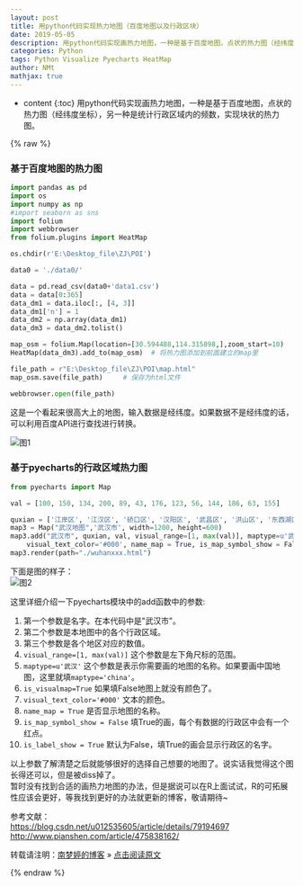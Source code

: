 ```yaml
---
layout: post
title: 用python代码实现热力地图（百度地图以及行政区块）  
date: 2019-05-05
description: 用python代码实现画热力地图，一种是基于百度地图，点状的热力图（经纬度坐标），另一种是统计行政区域内的频数，实现块状的热力图。  
categories: Python
tags: Python Visualize Pyecharts HeatMap
author: NMt
mathjax: true
---
```


* content
{:toc}
用python代码实现画热力地图，一种是基于百度地图，点状的热力图（经纬度坐标），另一种是统计行政区域内的频数，实现块状的热力图。  

<div style='display: none'>
@@@@
</div>




{% raw %}
### 基于百度地图的热力图  

```python
import pandas as pd
import os
import numpy as np
#import seaborn as sns
import folium
import webbrowser
from folium.plugins import HeatMap

os.chdir(r'E:\Desktop_file\ZJ\POI')

data0 = './data0/'

data = pd.read_csv(data0+'data1.csv')
data = data[0:365]
data_dm1 = data.iloc[:, [4, 3]]
data_dm1['n'] = 1
data_dm2 = np.array(data_dm1)
data_dm3 = data_dm2.tolist()

map_osm = folium.Map(location=[30.594488,114.315898,],zoom_start=10)    #绘制Map，开始缩放程度是5倍
HeatMap(data_dm3).add_to(map_osm)  # 将热力图添加到前面建立的map里

file_path = r"E:\Desktop_file\ZJ\POI\map.html"
map_osm.save(file_path)     # 保存为html文件

webbrowser.open(file_path)
```

这是一个看起来很高大上的地图，输入数据是经纬度。如果数据不是经纬度的话，可以利用百度API进行查找进行转换。  

![图1][pt_02]

### 基于pyecharts的行政区域热力图  

```python
from pyecharts import Map

val = [100, 150, 134, 200, 89, 43, 176, 123, 56, 144, 186, 63, 155]

quxian = ['江岸区', '江汉区', '硚口区', '汉阳区', '武昌区', '洪山区', '东西湖区', '蔡甸区', '江夏区', '黄陂区', '新洲区', '汉南区', '青山区']
map3 = Map("武汉地图",'武汉市', width=1200, height=600)
map3.add("武汉市", quxian, val, visual_range=[1, max(val)], maptype=u'武汉', is_visualmap=True,
    visual_text_color='#000', name_map = True, is_map_symbol_show = False, is_label_show = True)
map3.render(path="./wuhanxxx.html")
```

下面是图的样子：  
![图2][pt_01]

这里详细介绍一下pyecharts模块中的add函数中的参数:  
1. 第一个参数是名字。在本代码中是"武汉市"。  
2. 第二个参数是本地图中的各个行政区域。  
3. 第三个参数是各个地区对应的数值。  
4. `visual_range=[1, max(val)]` 这个参数是左下角尺标的范围。  
5. `maptype=u'武汉'` 这个参数是表示你需要画的地图的名称。如果要画中国地图，这里就填`maptype='china'`。  
6. `is_visualmap=True`  如果填False地图上就没有颜色了。  
7. `visual_text_color='#000'` 文本的颜色。  
8. `name_map = True`  是否显示地图的名称。  
9. `is_map_symbol_show = False`  填True的画，每个有数据的行政区中会有一个红点。  
10. `is_label_show = True`  默认为False，填True的画会显示行政区的名字。  

以上参数了解清楚之后就能够很好的选择自己想要的地图了。说实话我觉得这个图长得还可以，但是被diss掉了。  
暂时没有找到合适的画热力地图的办法，但是据说可以在R上面试试，R的可拓展性应该会更好，等我找到更好的办法就更新的博客，敬请期待~  

参考文献：  
https://blog.csdn.net/u012535605/article/details/79194697  
http://www.pianshen.com/article/475838162/  

转载请注明：[南梦婷的博客](https://norah2.github.io) » [点击阅读原文](https://norah2.github.io/2019/05/05/heatmap/) 

<!--以下是本文用到的链接-->
[pt_01]: https://nora-blogimg.oss-cn-hangzhou.aliyuncs.com/BlogImage/16_geo_heatmap/01.png
[pt_02]: https://nora-blogimg.oss-cn-hangzhou.aliyuncs.com/BlogImage/16_geo_heatmap/02.png

{% endraw %}
